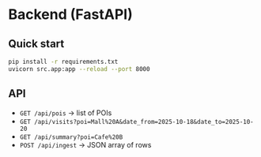 # Backend (FastAPI)

## Quick start
```bash
pip install -r requirements.txt
uvicorn src.app:app --reload --port 8000
```

## API
- `GET /api/pois` → list of POIs
- `GET /api/visits?poi=Mall%20A&date_from=2025-10-18&date_to=2025-10-20`
- `GET /api/summary?poi=Cafe%20B`
- `POST /api/ingest` → JSON array of rows